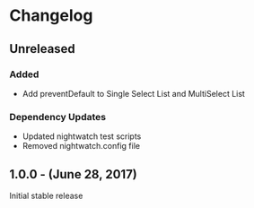 Changelog
=========

Unreleased
----------
### Added
* Add preventDefault to Single Select List and MultiSelect List
### Dependency Updates
* Updated nightwatch test scripts
* Removed nightwatch.config file

1.0.0 - (June 28, 2017)
------------------
Initial stable release
